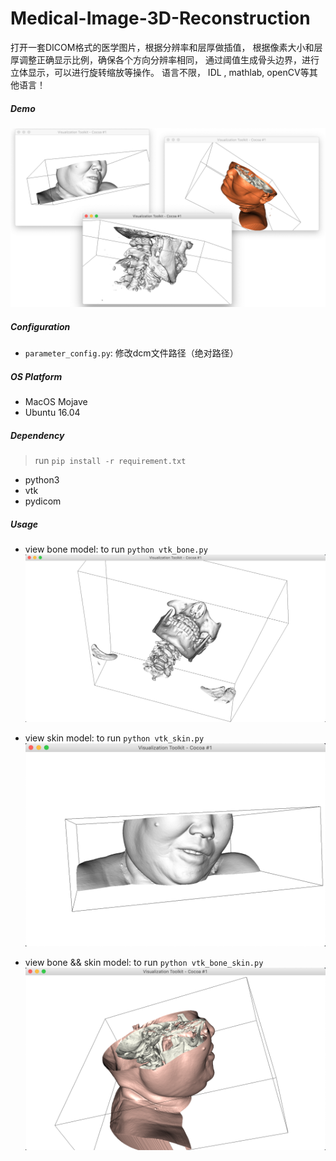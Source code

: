 # Medical-Image-3D-Reconstruction


打开一套DICOM格式的医学图片，根据分辨率和层厚做插值，
根据像素大小和层厚调整正确显示比例，确保各个方向分辨率相同，
通过阈值生成骨头边界，进行立体显示，可以进行旋转缩放等操作。
语言不限， IDL , mathlab, openCV等其他语言！


##### Demo

![](img/demo.png)

##### Configuration

- `parameter_config.py`: 修改dcm文件路径（绝对路径）

##### OS Platform

- MacOS Mojave
- Ubuntu 16.04

##### Dependency

> run `pip install -r requirement.txt`

- python3
- vtk
- pydicom

##### Usage 

- view bone model: to run `python vtk_bone.py`
  ![](img/bone.png)
 
- view skin model: to run `python vtk_skin.py`
  ![](img/skin.png)
  
- view bone && skin model: to run `python vtk_bone_skin.py`
  ![](img/bone_skin.png)

